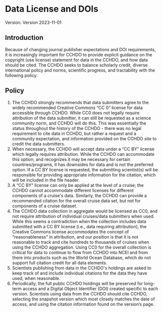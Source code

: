 # Data License and DOIs
Version: Version 2023-11-01

## Introduction

Because of changing journal publisher expectations and DOI requirements, it is increasingly important for CCHDO to provide explicit guidance on the copyright (use license) statement for data in the CCHDO, and how data should be cited.
The CCHDO seeks to balance scholarly credit, diverse international policy and norms, scientific progress, and tractability with the following policy.

## Policy
1. The CCHDO strongly recommends that data submitters agree to the widely recommended Creative Commons “CC 0” license for data accessible through CCHDO. While CC0 does not legally require attribution of the data submitter, it can still be requested as a science community norm, and CCHDO will do this. This was essentially the status throughout the history of the CCHDO - there was no legal requirement to cite data in CCHDO, but rather a request and a community expectation, and information provided on the CCHDO site to credit the data submitters.
1. When necessary, the CCHDO will accept data under a “CC BY” license which legally requires attribution. While the CCHDO can accommodate this option, and recognizes it may be necessary for certain countries/programs, it has downsides for data and is not the preferred option. If a CC BY license is requested, the submitting scientist(s) will be responsible for providing appropriate information for the citation, which will be included in the file header.
1. A “CC BY” license can only be applied at the level of a cruise; the CCHDO cannot accommodate different licenses for different components of a cruise's data. Similarly, the CCHDO can provide a recommended citation for the overall cruise data set, but not for components of a cruise dataset.
1. The CCHDO data collection in aggregate would be licensed as CC0, and not require attribution of individual cruises/data submitters when used. While this seems a contradiction when the collection includes data submitted with a CC BY license (i.e., data requiring attribution), the Creative Commons license accommodates the concept of “reasonableness” in attribution, and our position is that it is not reasonable to track and cite hundreds to thousands of cruises when using the CCHDO aggregation. Using CC0 for the overall collection is critical for data to continue to flow from CCHDO into NCEI and from there into products such as the World Ocean Database, which do not support full citation credit for all data elements.
1. Scientists publishing from data in the CCHDO's holdings are asked to keep track of and include individual citations for the data they have used, when reasonable.
1. Periodically, the full public CCHDO holdings will be preserved for long-term access and a Digital Object Identifier (DOI) created specific to each version. Scientists using data from the CCHDO should cite CCHDO, selecting the snapshot version which most closely matches the date of access, and using the citation information found on the version’s page.